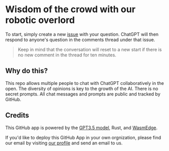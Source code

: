 # Wisdom of the crowd with our robotic overlord

To start, simply create a new [issue](https://github.com/second-state/chat-with-chatgpt/issues) with your question. ChatGPT will then respond to anyone's question in the comments thread under that issue.

> Keep in mind that the conversation will reset to a new start if there is no new comment in the thread for ten minutes.

## Why do this?

This repo allows multiple people to chat with ChatGPT collaboratively in the open. The diversity of opinions is key to the growth of the AI. There is no secret prompts. All chat messages and prompts are public and tracked by GitHub.

## Credits

This GitHub app is powered by the [GPT3.5 model](https://openai.com/blog/introducing-chatgpt-and-whisper-apis), Rust, and [WasmEdge](https://github.com/WasmEdge/WasmEdge).

If you'd like to deploy this GitHub App in your own orgnization, please find our email by visiting [our profile](https://github.com/second-state) and send an email to us.
